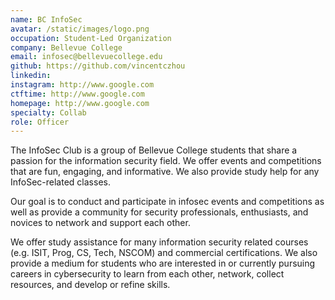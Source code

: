 ```yaml
---
name: BC InfoSec
avatar: /static/images/logo.png
occupation: Student-Led Organization
company: Bellevue College
email: infosec@bellevuecollege.edu
github: https://github.com/vincentczhou
linkedin:
instagram: http://www.google.com
ctftime: http://www.google.com
homepage: http://www.google.com
specialty: Collab
role: Officer
---
```

The InfoSec Club is a group of Bellevue College students that share a passion for the information security field. We offer events and competitions that are fun, engaging, and informative. We also provide study help for any InfoSec-related classes.

Our goal is to conduct and participate in infosec events and competitions as well as provide a community for security professionals, enthusiasts, and novices to network and support each other.

We offer study assistance for many information security related courses (e.g. ISIT, Prog, CS, Tech, NSCOM) and commercial certifications. We also provide a medium for students who are interested in or currently pursuing careers in cybersecurity to learn from each other, network, collect resources, and develop or refine skills.
